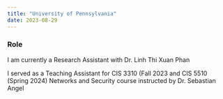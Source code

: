 ```yaml
---
title: "University of Pennsylvania"
date: 2023-08-29
---
```


### Role

I am currently a Research Assistant with Dr. Linh Thi Xuan Phan

I served as a Teaching Assistant for CIS 3310 (Fall 2023 and CIS 5510 (Spring 2024) Networks and Security course instructed by Dr. Sebastian Angel